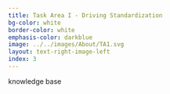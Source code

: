 ```yaml
---
title: Task Area I - Driving Standardization 
bg-color: white
border-color: white
emphasis-color: darkblue
image: ../../images/About/TA1.svg
layout: text-right-image-left
index: 3
---
```


knowledge base